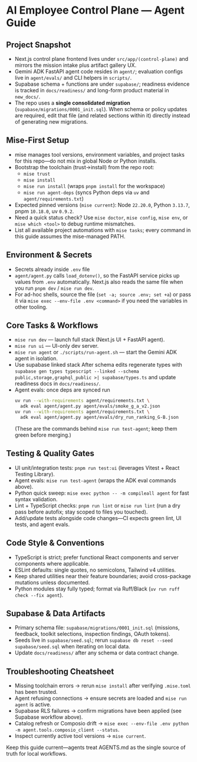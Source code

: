 # AI Employee Control Plane — Agent Guide

## Project Snapshot

- Next.js control plane frontend lives under `src/app/(control-plane)` and mirrors the mission intake plus artifact gallery UX.
- Gemini ADK FastAPI agent code resides in `agent/`; evaluation configs live in `agent/evals/` and CLI helpers in `scripts/`.
- Supabase schema + functions are under `supabase/`; readiness evidence is tracked in `docs/readiness/` and long-form product material in `new_docs/`.
- The repo uses a **single consolidated migration** (`supabase/migrations/0001_init.sql`). When schema or policy updates are required, edit that file (and related sections within it) directly instead of generating new migrations.

## Mise-First Setup

- mise manages tool versions, environment variables, and project tasks for this repo—do not mix in global Node or Python installs.
- Bootstrap the toolchain (trust→install) from the repo root:
  - `mise trust`
  - `mise install`
  - `mise run install` (wraps `pnpm install` for the workspace)
  - `mise run agent-deps` (syncs Python deps via `uv` and `agent/requirements.txt`)
- Expected pinned versions (`mise current`): Node `22.20.0`, Python `3.13.7`, pnpm `10.18.0`, uv `0.9.2`.
- Need a quick status check? Use `mise doctor`, `mise config`, `mise env`, or `mise which <tool>` to debug runtime mismatches.
- List all available project automations with `mise tasks`; every command in this guide assumes the mise-managed PATH.

## Environment & Secrets

- Secrets already inside `.env` file
- `agent/agent.py` calls `load_dotenv()`, so the FastAPI service picks up values from `.env` automatically. Next.js also reads the same file when you run `pnpm dev` / `mise run dev`.
- For ad-hoc shells, source the file (`set -a; source .env; set +a`) or pass it via `mise exec --env-file .env <command>` if you need the variables in other tooling.

## Core Tasks & Workflows

- `mise run dev` — launch full stack (Next.js UI + FastAPI agent).
- `mise run ui` — UI-only dev server.
- `mise run agent` or `./scripts/run-agent.sh` — start the Gemini ADK agent in isolation.
- Use supabase linked stack
  After schema edits regenerate types with `supabase gen types typescript --linked --schema public,storage,graphql_public >| supabase/types.ts` and update readiness docs in `docs/readiness/`.
- Agent evals: once deps are synced run
  ```bash
  uv run --with-requirements agent/requirements.txt \
    adk eval agent/agent.py agent/evals/smoke_g_a_v2.json
  uv run --with-requirements agent/requirements.txt \
    adk eval agent/agent.py agent/evals/dry_run_ranking_G-B.json
  ```
  (These are the commands behind `mise run test-agent`; keep them green before merging.)

## Testing & Quality Gates

- UI unit/integration tests: `pnpm run test:ui` (leverages Vitest + React Testing Library).
- Agent evals: `mise run test-agent` (wraps the ADK eval commands above).
- Python quick sweep: `mise exec python -- -m compileall agent` for fast syntax validation.
- Lint + TypeScript checks: `pnpm run lint` or `mise run lint` (run a dry pass before autofix; stay scoped to files you touched).
- Add/update tests alongside code changes—CI expects green lint, UI tests, and agent evals.

## Code Style & Conventions

- TypeScript is strict; prefer functional React components and server components where applicable.
- ESLint defaults: single quotes, no semicolons, Tailwind v4 utilities.
- Keep shared utilities near their feature boundaries; avoid cross-package mutations unless documented.
- Python modules stay fully typed; format via Ruff/Black (`uv run ruff check --fix agent`).

## Supabase & Data Artifacts

- Primary schema file: `supabase/migrations/0001_init.sql` (missions, feedback, toolkit selections, inspection findings, OAuth tokens).
- Seeds live in `supabase/seed.sql`; rerun `supabase db reset --seed supabase/seed.sql` when iterating on local data.
- Update `docs/readiness/` after any schema or data contract change.

## Troubleshooting Cheatsheet

- Missing toolchain errors → rerun `mise install` after verifying `.mise.toml` has been trusted.
- Agent refusing connections → ensure secrets are loaded and `mise run agent` is active.
- Supabase RLS failures → confirm migrations have been applied (see Supabase workflow above).
- Catalog refresh or Composio drift → `mise exec --env-file .env python -m agent.tools.composio_client --status`.
- Inspect currently active tool versions → `mise current`.

Keep this guide current—agents treat AGENTS.md as the single source of truth for local workflows.

